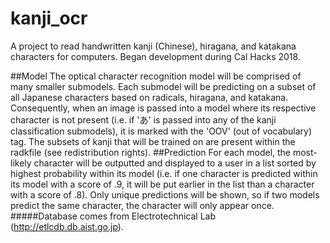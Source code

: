 # kanji_ocr

A project to read handwritten kanji (Chinese), hiragana, and katakana characters for computers. Began development during Cal Hacks 2018. 

##Model
The optical character recognition model will be comprised of many smaller submodels.
Each submodel will be predicting on a subset of all Japanese characters based on radicals, hiragana, and katakana. Consequently, when an image is passed into a model where its respective character is not present (i.e. if 'あ' is passed into any of the kanji classification submodels), it is marked with the 'OOV' (out of vocabulary) tag. The subsets of kanji that will be trained on are present within the radkfile (see redistribution rights).
##Prediction
For each model, the most-likely character will be outputted and displayed to a user in a list sorted by highest probability within its model (i.e. if one character is predicted within its model with a score of .9, it will be put earlier in the list than a character with a score of .8). Only unique predictions will be shown, so if two models predict the same character, the character will only appear once.
#####Database comes from Electrotechnical Lab (http://etlcdb.db.aist.go.jp). 
